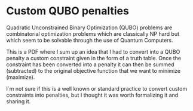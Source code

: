 # Custom QUBO penalties

Quadratic Unconstrained Binary Optimization (QUBO) problems are combinatorial optimization problems which are classically NP hard but which seem to be solvable through the use of Quantum Computers. 

This is a PDF where I sum up an idea that I had to convert into a QUBO penalty a custom constraint given in the form of a truth table.
Once the constraint has been converted into a penalty it can then be summed (subtracted) to the original objective function that we want to minimize (maximize).

I´m not sure if this is a well known or standard practice to convert custom constraints into penalties, but I thought it was worth formalizing it and sharing it.
